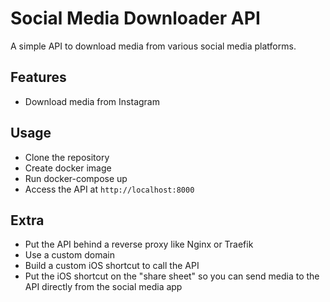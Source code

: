 # Social Media Downloader API

A simple API to download media from various social media platforms.

## Features
- Download media from Instagram

## Usage
- Clone the repository
- Create docker image
- Run docker-compose up
- Access the API at `http://localhost:8000`

## Extra
- Put the API behind a reverse proxy like Nginx or Traefik
- Use a custom domain
- Build a custom iOS shortcut to call the API
- Put the iOS shortcut on the "share sheet" so you can send media to the API directly from the social media app
